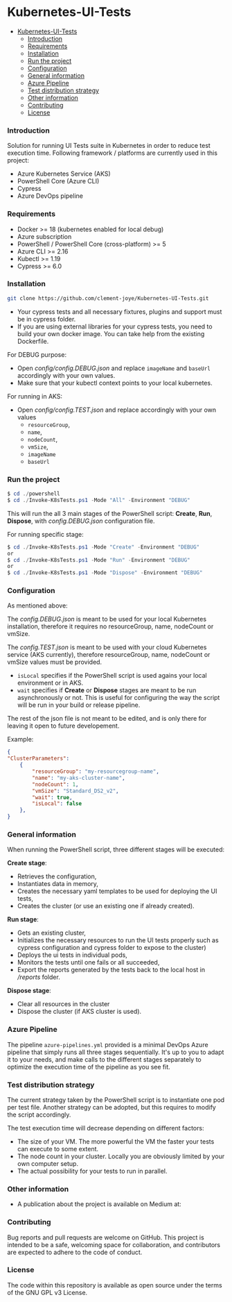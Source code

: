 # Kubernetes-UI-Tests

- [Kubernetes-UI-Tests](#kubernetes-ui-tests)
    - [Introduction](#introduction)
    - [Requirements](#requirements)
    - [Installation](#installation)
    - [Run the project](#run-the-project)
    - [Configuration](#configuration)
    - [General information](#general-information)
    - [Azure Pipeline](#azure-pipeline)
    - [Test distribution strategy](#test-distribution-strategy)
    - [Other information](#other-information)
    - [Contributing](#contributing)
    - [License](#license)

### Introduction

Solution for running UI Tests suite in Kubernetes in order to reduce test execution time. Following framework / platforms are currently used in this project:
- Azure Kubernetes Service (AKS)
- PowerShell Core (Azure CLI)
- Cypress
- Azure DevOps pipeline
  
### Requirements

- Docker >= 18 (kubernetes enabled for local debug) 
- Azure subscription
- PowerShell / PowerShell Core (cross-platform) >= 5
- Azure CLI >= 2.16
- Kubectl >= 1.19
- Cypress >= 6.0

### Installation

```bash
git clone https://github.com/clement-joye/Kubernetes-UI-Tests.git
```

- Your cypress tests and all necessary fixtures, plugins and support must be in cypress folder.
- If you are using external libraries for your cypress tests, you need to build your own docker image. You can take help from the existing Dockerfile.

For DEBUG purpose: 
- Open *config/config.DEBUG.json* and replace `imageName` and `baseUrl` accordingly with your own values. 
- Make sure that your kubectl context points to your local kubernetes.
  
For running in AKS:
- Open *config/config.TEST.json* and replace accordingly with your own values
  - `resourceGroup`, 
  - `name`, 
  - `nodeCount`, 
  - `vmSize`, 
  - `imageName` 
  - `baseUrl` 
  
### Run the project

```PowerShell prompt
$ cd ./powershell
$ cd ./Invoke-K8sTests.ps1 -Mode "All" -Environment "DEBUG"
```

This will run the all 3 main stages of the PowerShell script: **Create**, **Run**, **Dispose**, with *config.DEBUG.json* configuration file.

For running specific stage:
```PowerShell prompt
$ cd ./Invoke-K8sTests.ps1 -Mode "Create" -Environment "DEBUG"
or
$ cd ./Invoke-K8sTests.ps1 -Mode "Run" -Environment "DEBUG"
or
$ cd ./Invoke-K8sTests.ps1 -Mode "Dispose" -Environment "DEBUG"
```

### Configuration

As mentioned above: 

The *config.DEBUG.json* is meant to be used for your local Kubernetes installation, therefore it requires no resourceGroup, name, nodeCount or vmSize. 

The *config.TEST.json* is meant to be used with your cloud Kubernetes service (AKS currently), therefore  resourceGroup, name, nodeCount or vmSize values must be provided.

- `isLocal` specifies if the PowerShell script is used agains your local environment or in AKS.
- `wait` specifies if **Create** or **Dispose** stages are meant to be run asynchronously or not. This is useful for configuring the way the script will be run in your build or release pipeline.

The rest of the json file is not meant to be edited, and is only there for leaving it open to future developement.


Example:

```json
{
"ClusterParameters": 
    {
        "resourceGroup": "my-resourcegroup-name",
        "name": "my-aks-cluster-name",
        "nodeCount": 1,
        "vmSize": "Standard_DS2_v2",
        "wait": true,
        "isLocal": false
    },
}
```


### General information

When running the PowerShell script, three different stages will be executed:

**Create stage**: 
- Retrieves the configuration, 
- Instantiates data in memory, 
- Creates the necessary yaml templates to be used for deploying the UI tests,
- Creates the cluster (or use an existing one if already created).
  
**Run stage**:
- Gets an existing cluster,
- Initializes the necessary resources to run the UI tests properly such as cypress configuration and cypress folder to expose to the cluster)
- Deploys the ui tests in individual pods,
- Monitors the tests until one fails or all succeeded,
- Export the reports generated by the tests back to the local host in */reports* folder.

**Dispose stage**:
- Clear all resources in the cluster
- Dispose the cluster (if AKS cluster is used).



### Azure Pipeline

The pipeline `azure-pipelines.yml` provided is a minimal DevOps Azure pipeline that simply runs all three stages sequentially. It's up to you to adapt it to your needs, and make calls to the different stages separately to optimize the execution time of the pipeline as you see fit.



### Test distribution strategy

The current strategy taken by the PowerShell script is to instantiate one pod per test file. Another strategy can be adopted, but this requires to modify the script accordingly.
  
The test execution time will decrease depending on different factors:
- The size of your VM. The more powerful the VM the faster your tests can execute to some extent.
- The node count in your cluster. Locally you are obviously limited by your own computer setup.
- The actual possibility for your tests to run in parallel.



### Other information

- A publication about the project is available on Medium at:


### Contributing
Bug reports and pull requests are welcome on GitHub. This project is intended to be a safe, welcoming space for collaboration, and contributors are expected to adhere to the code of conduct.


### License
The code within this repository is available as open source under the terms of the GNU GPL v3 License.
